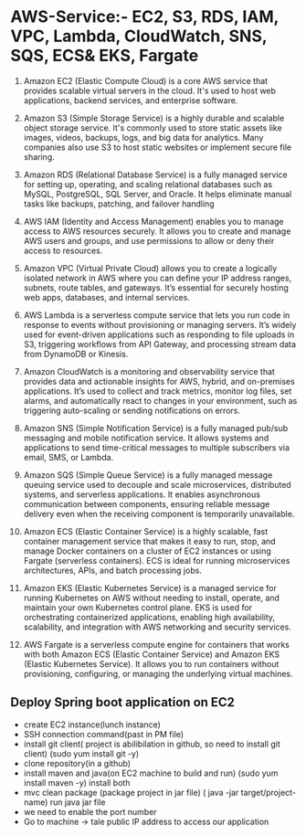 # AWS-Service:- EC2, S3, RDS, IAM, VPC, Lambda, CloudWatch, SNS, SQS, ECS& EKS, Fargate
1. Amazon EC2 (Elastic Compute Cloud) is a core AWS service that provides scalable virtual servers in the cloud. It's used to host web applications, backend services, and enterprise software. 

2. Amazon S3 (Simple Storage Service) is a highly durable and scalable object storage service. It's commonly used to store static assets like images, videos, backups, logs, and big data for analytics. Many companies also use S3 to host static websites or implement secure file sharing. 

3. Amazon RDS (Relational Database Service) is a fully managed service for setting up, operating, and scaling relational databases such as MySQL, PostgreSQL, SQL Server, and Oracle. It helps eliminate manual tasks like backups, patching, and failover handling

4. AWS IAM (Identity and Access Management) enables you to manage access to AWS resources securely. It allows you to create and manage AWS users and groups, and use permissions to allow or deny their access to resources.

5. Amazon VPC (Virtual Private Cloud) allows you to create a logically isolated network in AWS where you can define your IP address ranges, subnets, route tables, and gateways. It’s essential for securely hosting web apps, databases, and internal services.

6. AWS Lambda is a serverless compute service that lets you run code in response to events without provisioning or managing servers. It’s widely used for event-driven applications such as responding to file uploads in S3, triggering workflows from API Gateway, and processing stream data from DynamoDB or Kinesis.

7. Amazon CloudWatch is a monitoring and observability service that provides data and actionable insights for AWS, hybrid, and on-premises applications. It’s used to collect and track metrics, monitor log files, set alarms, and automatically react to changes in your environment, such as triggering auto-scaling or sending notifications on errors.

8. Amazon SNS (Simple Notification Service) is a fully managed pub/sub messaging and mobile notification service. It allows systems and applications to send time-critical messages to multiple subscribers via email, SMS, or Lambda.

9. Amazon SQS (Simple Queue Service) is a fully managed message queuing service used to decouple and scale microservices, distributed systems, and serverless applications. It enables asynchronous communication between components, ensuring reliable message delivery even when the receiving component is temporarily unavailable.

10. Amazon ECS (Elastic Container Service) is a highly scalable, fast container management service that makes it easy to run, stop, and manage Docker containers on a cluster of EC2 instances or using Fargate (serverless containers). ECS is ideal for running microservices architectures, APIs, and batch processing jobs.

11. Amazon EKS (Elastic Kubernetes Service) is a managed service for running Kubernetes on AWS without needing to install, operate, and maintain your own Kubernetes control plane. EKS is used for orchestrating containerized applications, enabling high availability, scalability, and integration with AWS networking and security services.

12. AWS Fargate is a serverless compute engine for containers that works with both Amazon ECS (Elastic Container Service) and Amazon EKS (Elastic Kubernetes Service). It allows you to run containers without provisioning, configuring, or managing the underlying virtual machines.


## Deploy Spring boot application on EC2
- create EC2 instance(lunch instance)
- SSH connection command(past in PM file)
- install git client( project is abilibilation in github, so need to install git client)
  (sudo yum install git -y)
- clone repository(in a github)
- install maven and java(on EC2 machine to build and run)
  (sudo yum install maven -y) install both
- mvc clean package (package project in jar file)
  ( java -jar target/project-name)  run java jar file
- we need to enable the port number
- Go to machine -> tale public IP address to access our application
